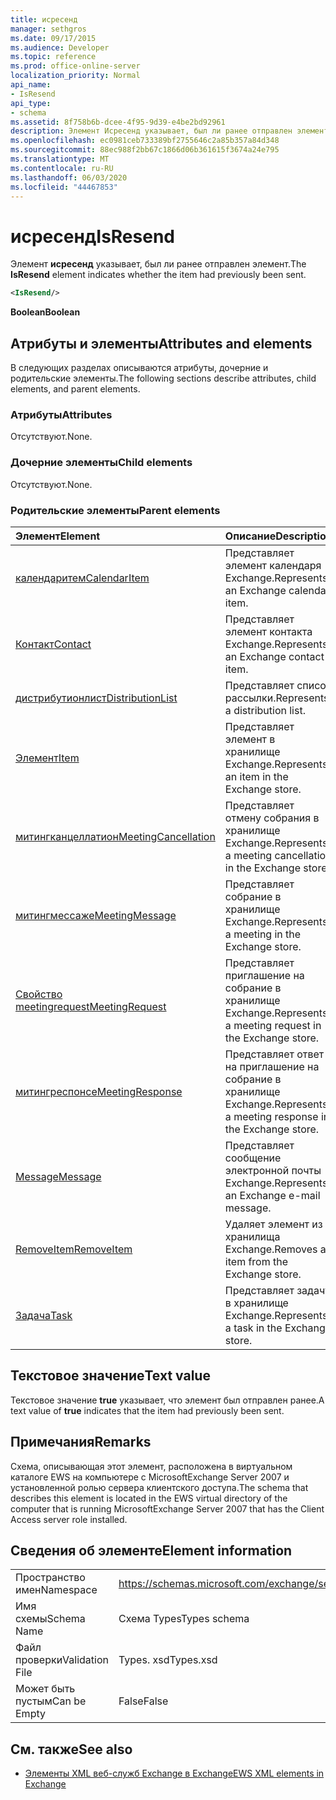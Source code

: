 ```yaml
---
title: исресенд
manager: sethgros
ms.date: 09/17/2015
ms.audience: Developer
ms.topic: reference
ms.prod: office-online-server
localization_priority: Normal
api_name:
- IsResend
api_type:
- schema
ms.assetid: 8f758b6b-dcee-4f95-9d39-e4be2bd92961
description: Элемент Исресенд указывает, был ли ранее отправлен элемент.
ms.openlocfilehash: ec0981ceb733389bf2755646c2a85b357a84d348
ms.sourcegitcommit: 88ec988f2bb67c1866d06b361615f3674a24e795
ms.translationtype: MT
ms.contentlocale: ru-RU
ms.lasthandoff: 06/03/2020
ms.locfileid: "44467853"
---
```

# <a name="isresend"></a><span data-ttu-id="f2374-103">исресенд</span><span class="sxs-lookup"><span data-stu-id="f2374-103">IsResend</span></span>

<span data-ttu-id="f2374-104">Элемент **исресенд** указывает, был ли ранее отправлен элемент.</span><span class="sxs-lookup"><span data-stu-id="f2374-104">The **IsResend** element indicates whether the item had previously been sent.</span></span> 
  
```xml
<IsResend/>
```

 <span data-ttu-id="f2374-105">**Boolean**</span><span class="sxs-lookup"><span data-stu-id="f2374-105">**Boolean**</span></span>
## <a name="attributes-and-elements"></a><span data-ttu-id="f2374-106">Атрибуты и элементы</span><span class="sxs-lookup"><span data-stu-id="f2374-106">Attributes and elements</span></span>

<span data-ttu-id="f2374-107">В следующих разделах описываются атрибуты, дочерние и родительские элементы.</span><span class="sxs-lookup"><span data-stu-id="f2374-107">The following sections describe attributes, child elements, and parent elements.</span></span>
  
### <a name="attributes"></a><span data-ttu-id="f2374-108">Атрибуты</span><span class="sxs-lookup"><span data-stu-id="f2374-108">Attributes</span></span>

<span data-ttu-id="f2374-109">Отсутствуют.</span><span class="sxs-lookup"><span data-stu-id="f2374-109">None.</span></span>
  
### <a name="child-elements"></a><span data-ttu-id="f2374-110">Дочерние элементы</span><span class="sxs-lookup"><span data-stu-id="f2374-110">Child elements</span></span>

<span data-ttu-id="f2374-111">Отсутствуют.</span><span class="sxs-lookup"><span data-stu-id="f2374-111">None.</span></span>
  
### <a name="parent-elements"></a><span data-ttu-id="f2374-112">Родительские элементы</span><span class="sxs-lookup"><span data-stu-id="f2374-112">Parent elements</span></span>

|<span data-ttu-id="f2374-113">**Элемент**</span><span class="sxs-lookup"><span data-stu-id="f2374-113">**Element**</span></span>|<span data-ttu-id="f2374-114">**Описание**</span><span class="sxs-lookup"><span data-stu-id="f2374-114">**Description**</span></span>|
|:-----|:-----|
|[<span data-ttu-id="f2374-115">календаритем</span><span class="sxs-lookup"><span data-stu-id="f2374-115">CalendarItem</span></span>](calendaritem.md) <br/> |<span data-ttu-id="f2374-116">Представляет элемент календаря Exchange.</span><span class="sxs-lookup"><span data-stu-id="f2374-116">Represents an Exchange calendar item.</span></span>  <br/> |
|[<span data-ttu-id="f2374-117">Контакт</span><span class="sxs-lookup"><span data-stu-id="f2374-117">Contact</span></span>](contact.md) <br/> |<span data-ttu-id="f2374-118">Представляет элемент контакта Exchange.</span><span class="sxs-lookup"><span data-stu-id="f2374-118">Represents an Exchange contact item.</span></span>  <br/> |
|[<span data-ttu-id="f2374-119">дистрибутионлист</span><span class="sxs-lookup"><span data-stu-id="f2374-119">DistributionList</span></span>](distributionlist.md) <br/> |<span data-ttu-id="f2374-120">Представляет список рассылки.</span><span class="sxs-lookup"><span data-stu-id="f2374-120">Represents a distribution list.</span></span>  <br/> |
|[<span data-ttu-id="f2374-121">Элемент</span><span class="sxs-lookup"><span data-stu-id="f2374-121">Item</span></span>](item.md) <br/> |<span data-ttu-id="f2374-122">Представляет элемент в хранилище Exchange.</span><span class="sxs-lookup"><span data-stu-id="f2374-122">Represents an item in the Exchange store.</span></span>  <br/> |
|[<span data-ttu-id="f2374-123">митингканцеллатион</span><span class="sxs-lookup"><span data-stu-id="f2374-123">MeetingCancellation</span></span>](meetingcancellation.md) <br/> |<span data-ttu-id="f2374-124">Представляет отмену собрания в хранилище Exchange.</span><span class="sxs-lookup"><span data-stu-id="f2374-124">Represents a meeting cancellation in the Exchange store.</span></span>  <br/> |
|[<span data-ttu-id="f2374-125">митингмессаже</span><span class="sxs-lookup"><span data-stu-id="f2374-125">MeetingMessage</span></span>](meetingmessage.md) <br/> |<span data-ttu-id="f2374-126">Представляет собрание в хранилище Exchange.</span><span class="sxs-lookup"><span data-stu-id="f2374-126">Represents a meeting in the Exchange store.</span></span>  <br/> |
|[<span data-ttu-id="f2374-127">Свойство meetingrequest</span><span class="sxs-lookup"><span data-stu-id="f2374-127">MeetingRequest</span></span>](meetingrequest.md) <br/> |<span data-ttu-id="f2374-128">Представляет приглашение на собрание в хранилище Exchange.</span><span class="sxs-lookup"><span data-stu-id="f2374-128">Represents a meeting request in the Exchange store.</span></span>  <br/> |
|[<span data-ttu-id="f2374-129">митингреспонсе</span><span class="sxs-lookup"><span data-stu-id="f2374-129">MeetingResponse</span></span>](meetingresponse.md) <br/> |<span data-ttu-id="f2374-130">Представляет ответ на приглашение на собрание в хранилище Exchange.</span><span class="sxs-lookup"><span data-stu-id="f2374-130">Represents a meeting response in the Exchange store.</span></span>  <br/> |
|[<span data-ttu-id="f2374-131">Message</span><span class="sxs-lookup"><span data-stu-id="f2374-131">Message</span></span>](message-ex15websvcsotherref.md) <br/> |<span data-ttu-id="f2374-132">Представляет сообщение электронной почты Exchange.</span><span class="sxs-lookup"><span data-stu-id="f2374-132">Represents an Exchange e-mail message.</span></span>  <br/> |
|[<span data-ttu-id="f2374-133">RemoveItem</span><span class="sxs-lookup"><span data-stu-id="f2374-133">RemoveItem</span></span>](removeitem.md) <br/> |<span data-ttu-id="f2374-134">Удаляет элемент из хранилища Exchange.</span><span class="sxs-lookup"><span data-stu-id="f2374-134">Removes an item from the Exchange store.</span></span>  <br/> |
|[<span data-ttu-id="f2374-135">Задача</span><span class="sxs-lookup"><span data-stu-id="f2374-135">Task</span></span>](task.md) <br/> |<span data-ttu-id="f2374-136">Представляет задачу в хранилище Exchange.</span><span class="sxs-lookup"><span data-stu-id="f2374-136">Represents a task in the Exchange store.</span></span>  <br/> |
   
## <a name="text-value"></a><span data-ttu-id="f2374-137">Текстовое значение</span><span class="sxs-lookup"><span data-stu-id="f2374-137">Text value</span></span>

<span data-ttu-id="f2374-138">Текстовое значение **true** указывает, что элемент был отправлен ранее.</span><span class="sxs-lookup"><span data-stu-id="f2374-138">A text value of **true** indicates that the item had previously been sent.</span></span> 
  
## <a name="remarks"></a><span data-ttu-id="f2374-139">Примечания</span><span class="sxs-lookup"><span data-stu-id="f2374-139">Remarks</span></span>

<span data-ttu-id="f2374-140">Схема, описывающая этот элемент, расположена в виртуальном каталоге EWS на компьютере с MicrosoftExchange Server 2007 и установленной ролью сервера клиентского доступа.</span><span class="sxs-lookup"><span data-stu-id="f2374-140">The schema that describes this element is located in the EWS virtual directory of the computer that is running MicrosoftExchange Server 2007 that has the Client Access server role installed.</span></span>
  
## <a name="element-information"></a><span data-ttu-id="f2374-141">Сведения об элементе</span><span class="sxs-lookup"><span data-stu-id="f2374-141">Element information</span></span>

|||
|:-----|:-----|
|<span data-ttu-id="f2374-142">Пространство имен</span><span class="sxs-lookup"><span data-stu-id="f2374-142">Namespace</span></span>  <br/> |https://schemas.microsoft.com/exchange/services/2006/types  <br/> |
|<span data-ttu-id="f2374-143">Имя схемы</span><span class="sxs-lookup"><span data-stu-id="f2374-143">Schema Name</span></span>  <br/> |<span data-ttu-id="f2374-144">Схема Types</span><span class="sxs-lookup"><span data-stu-id="f2374-144">Types schema</span></span>  <br/> |
|<span data-ttu-id="f2374-145">Файл проверки</span><span class="sxs-lookup"><span data-stu-id="f2374-145">Validation File</span></span>  <br/> |<span data-ttu-id="f2374-146">Types. xsd</span><span class="sxs-lookup"><span data-stu-id="f2374-146">Types.xsd</span></span>  <br/> |
|<span data-ttu-id="f2374-147">Может быть пустым</span><span class="sxs-lookup"><span data-stu-id="f2374-147">Can be Empty</span></span>  <br/> |<span data-ttu-id="f2374-148">False</span><span class="sxs-lookup"><span data-stu-id="f2374-148">False</span></span>  <br/> |
   
## <a name="see-also"></a><span data-ttu-id="f2374-149">См. также</span><span class="sxs-lookup"><span data-stu-id="f2374-149">See also</span></span>



- [<span data-ttu-id="f2374-150">Элементы XML веб-служб Exchange в Exchange</span><span class="sxs-lookup"><span data-stu-id="f2374-150">EWS XML elements in Exchange</span></span>](ews-xml-elements-in-exchange.md)

